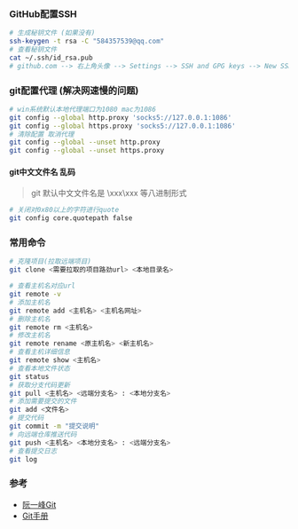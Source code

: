 ### GitHub配置SSH
```bash
# 生成秘钥文件 (如果没有)
ssh-keygen -t rsa -C "584357539@qq.com"
# 查看秘钥文件
cat ~/.ssh/id_rsa.pub
# github.com --> 右上角头像 --> Settings --> SSH and GPG keys --> New SSH key
```

### git配置代理 (解决网速慢的问题)
```bash
# win系统默认本地代理端口为1080 mac为1086
git config --global http.proxy 'socks5://127.0.0.1:1086'
git config --global https.proxy 'socks5://127.0.0.1:1086'
# 清除配置 取消代理
git config --global --unset http.proxy
git config --global --unset https.proxy
```

#### git中文文件名 乱码
> git 默认中文文件名是 \xxx\xxx 等八进制形式 
```bash
# 关闭对0x80以上的字符进行quote
git config core.quotepath false
```

### 常用命令
```bash
# 克隆项目(拉取远端项目)
git clone <需要拉取的项目路劲url> <本地目录名>

# 查看主机名对应url
git remote -v
# 添加主机名
git remote add <主机名> <主机名网址>
# 删除主机名
git remote rm <主机名>
# 修改主机名
git remote rename <原主机名> <新主机名>
# 查看主机详细信息
git remote show <主机名>
# 查看本地文件状态
git status
# 获取分支代码更新
git pull <主机名> <远端分支名> : <本地分支名>
# 添加需要提交的文件
git add <文件名>
# 提交代码
git commit -m "提交说明"
# 向远端仓库推送代码
git push <主机名> <本地分支名> : <远端分支名>
# 查看提交日志
git log
```
### 参考
- [阮一峰Git](http://www.ruanyifeng.com/blog/2014/06/git_remote.html)
- [Git手册](https://git-scm.com/book/zh/v2/)